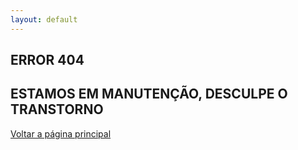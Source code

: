 ```yaml
---
layout: default
---
```


## ERROR 404

## ESTAMOS EM MANUTENÇÃO, DESCULPE O TRANSTORNO

[Voltar a página principal](./)
